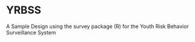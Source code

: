 # YRBSS
A Sample Design using the survey package (R) for the Youth Risk  Behavior Surveillance System
